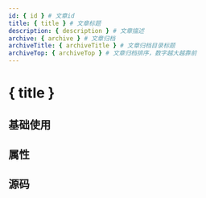 ```yaml
---
id: { id } # 文章id
title: { title } # 文章标题
description: { description } # 文章描述
archive: { archive } # 文章归档
archiveTitle: { archiveTitle } # 文章归档目录标题
archiveTop: { archiveTop } # 文章归档排序，数字越大越靠前
---
```


# { title }

## 基础使用

## 属性

## 源码
